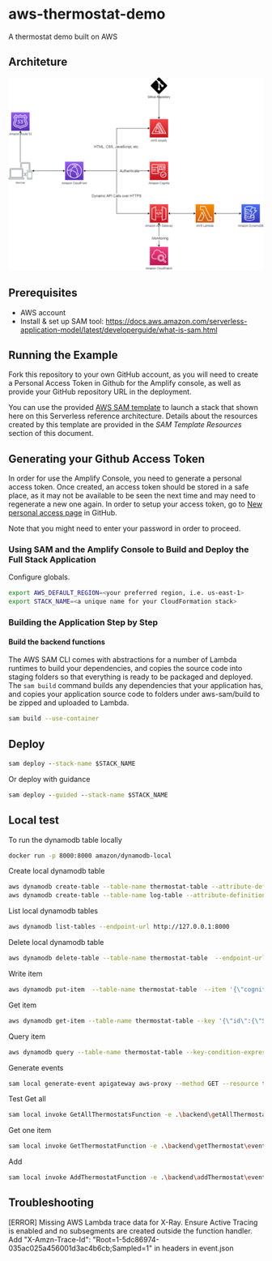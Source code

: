 # aws-thermostat-demo
A thermostat demo built on AWS

## Architeture
![Reference Architecture - Web Application](https://raw.githubusercontent.com/GQMai/aws-thermostat-demo/master/img/architecture.png)


## Prerequisites
* AWS account
* Install & set up SAM tool: https://docs.aws.amazon.com/serverless-application-model/latest/developerguide/what-is-sam.html

## Running the Example

Fork this repository to your own GitHub account, as you will need to create a Personal Access Token in Github for the Amplify console, as well as provide your GitHub repository URL in the deployment.

You can use the provided [AWS SAM template](./template.yml) to launch a stack that shown here on this Serverless reference architecture. Details about the resources created by this template are provided in the *SAM Template Resources* section of this document.

## Generating your Github Access Token

In order for use the Amplify Console, you need to generate a personal access token.
Once created, an access token should be stored in a safe place, as it may not be available to be seen the next time and may need to regenerate a new one again.
In order to setup your access token, go to [New personal access page](https://github.com/settings/tokens/new) in GitHub.

Note that you might need to enter your password in order to proceed.

### Using SAM and the Amplify Console to Build and Deploy the Full Stack Application
Configure globals.
```bash
export AWS_DEFAULT_REGION=<your preferred region, i.e. us-east-1>
export STACK_NAME=<a unique name for your CloudFormation stack>
```

### Building the Application Step by Step

#### Build the backend functions

The AWS SAM CLI comes with abstractions for a number of Lambda runtimes to build your dependencies, and copies the source code into staging folders so that everything is ready to be packaged and deployed. The `sam build` command builds any dependencies that your application has, and copies your application source code to folders under aws-sam/build to be zipped and uploaded to Lambda.

```bash
sam build --use-container
```

## Deploy
```cmd
sam deploy --stack-name $STACK_NAME
```
Or deploy with guidance
```cmd
sam deploy --guided --stack-name $STACK_NAME
```


## Local test


To run the dynamodb table locally

```bash
docker run -p 8000:8000 amazon/dynamodb-local
```

Create local dynamodb table
```bash
aws dynamodb create-table --table-name thermostat-table --attribute-definitions AttributeName=id,AttributeType=S --key-schema AttributeName=id,KeyType=HASH --billing-mode PAY_PER_REQUEST --endpoint-url http://127.0.0.1:8000
aws dynamodb create-table --table-name log-table --attribute-definitions AttributeName=id,AttributeType=S --key-schema AttributeName=id,KeyType=HASH --billing-mode PAY_PER_REQUEST --endpoint-url http://127.0.0.1:8000
```

List local dynamodb tables
```bash
aws dynamodb list-tables --endpoint-url http://127.0.0.1:8000
```


Delete local dynamodb table
```bash
aws dynamodb delete-table --table-name thermostat-table  --endpoint-url http://127.0.0.1:8000
```

Write item
```bash
aws dynamodb put-item  --table-name thermostat-table  --item '{\"cognito_username\": {\"S\": \"Test User\"},\"id\":{\"S\":\"57f34e00-2751-11ec-826e-a5bc87271450\"}}' --endpoint-url http://127.0.0.1:8000
```

Get item
```bash
aws dynamodb get-item --table-name thermostat-table --key '{\"id\":{\"S\":\"57f34e00-2751-11ec-826e-a5bc87271450\"}}' --endpoint-url http://127.0.0.1:8000
```

Query item
```bash
aws dynamodb query --table-name thermostat-table --key-condition-expression "id = :id"  --expression-attribute-values  '{\":id\":{\"S\":\"57f34e00-2751-11ec-826e-a5bc87271450\"}}' --endpoint-url http://127.0.0.1:8000
```

Generate events
```bash
sam local generate-event apigateway aws-proxy --method GET --resource thermostat --path thermostats > event.json
```

Test 
Get all
```bash
sam local invoke GetAllThermostatsFunction -e .\backend\getAllThermostat\event.json
```

Get one item
```bash
sam local invoke GetThermostatFunction -e .\backend\getThermostat\event.json
```

Add
```bash
sam local invoke AddThermostatFunction -e .\backend\addThermostat\event.json
```

## Troubleshooting 
[ERROR] Missing AWS Lambda trace data for X-Ray. Ensure Active Tracing is enabled and no subsegments are created outside the function handler.
Add "X-Amzn-Trace-Id": "Root=1-5dc86974-035ac025a456001d3ac4b6cb;Sampled=1" in headers in event.json
